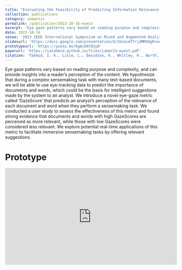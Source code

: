 ```yaml
---
title: "Evaluating the Feasibility of Predicting Information Relevance During Sensemaking with Eye Gaze Data"
collection: publications
category: semantic
permalink: /publication/2023-10-16-eyest
excerpt: 'Eye gaze patterns vary based on reading purpose and complexity, and can provide insights into a reader’s perception of the content. We hypothesize that during a complex sensemaking task with many text-based documents, we will be able to use eye-tracking data to predict the importance of documents and words, which could be the basis for intelligent suggestions made by the system to an analyst. We introduce a novel eye-gaze metric called ‘GazeScore’ that predicts an analyst’s perception of the relevance of each document and word when they perform a sensemaking task. We conducted a user study to assess the effectiveness of this metric and found strong evidence that documents and words with high GazeScores are perceived as more relevant, while those with low GazeScores were considered less relevant. We explore potential real-time applications of this metric to facilitate immersive sensemaking tasks by offering relevant suggestions.'
date: 2023-10-16
venue: '2023 IEEE International Symposium on Mixed and Augmented Reality (ISMAR)'
slidesurl: 'https://docs.google.com/presentation/d/1SoxcmTTrjdMMXQgRrwcDIOEG4CSFqZkd'
prototypeurl: 'https://youtu.be/6gAcD0t01y0'
paperurl: 'https://iatahmid.github.io/files/ismar23-eyest.pdf'
citation: 'Tahmid, I. A., Lisle, L., Davidson, K., Whitley, K., North, C., & Bowman, D. A. (2023, October). <em>Evaluating the Feasibility of Predicting Information Relevance During Sensemaking with Eye Gaze Data</em>. In 2023 IEEE International Symposium on Mixed and Augmented Reality (ISMAR) (pp. 713-722). IEEE.'
---
```


Eye gaze patterns vary based on reading purpose and complexity, and can provide insights into a reader’s perception of the content. We hypothesize that during a complex sensemaking task with many text-based documents, we will be able to use eye-tracking data to predict the importance of documents and words, which could be the basis for intelligent suggestions made by the system to an analyst. We introduce a novel eye-gaze metric called ‘GazeScore’ that predicts an analyst’s perception of the relevance of each document and word when they perform a sensemaking task. We conducted a user study to assess the effectiveness of this metric and found strong evidence that documents and words with high GazeScores are perceived as more relevant, while those with low GazeScores were considered less relevant. We explore potential real-time applications of this metric to facilitate immersive sensemaking tasks by offering relevant suggestions.

Prototype
==========
<iframe width="560" height="315" src="https://www.youtube.com/embed/6gAcD0t01y0?si=tXKx8sPWInQpjfIc" title="YouTube video player" frameborder="0" allow="accelerometer; autoplay; clipboard-write; encrypted-media; gyroscope; picture-in-picture; web-share" referrerpolicy="strict-origin-when-cross-origin" allowfullscreen></iframe>
